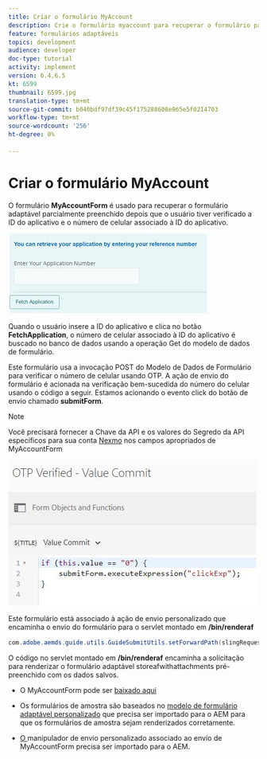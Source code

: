 ```yaml
---
title: Criar o formulário MyAccount
description: Crie o formulário myaccount para recuperar o formulário parcialmente preenchido na verificação bem-sucedida do ID do aplicativo e do número de telefone.
feature: formulários adaptáveis
topics: development
audience: developer
doc-type: tutorial
activity: implement
version: 6.4,6.5
kt: 6599
thumbnail: 6599.jpg
translation-type: tm+mt
source-git-commit: b040bdf97df39c45f175288608e965e5f0214703
workflow-type: tm+mt
source-wordcount: '256'
ht-degree: 0%

---
```




# Criar o formulário MyAccount

O formulário **MyAccountForm** é usado para recuperar o formulário adaptável parcialmente preenchido depois que o usuário tiver verificado a ID do aplicativo e o número de celular associado à ID do aplicativo.

![meu formulário de conta](assets/6599.JPG)

Quando o usuário insere a ID do aplicativo e clica no botão **FetchApplication**, o número de celular associado à ID do aplicativo é buscado no banco de dados usando a operação Get do modelo de dados de formulário.

Este formulário usa a invocação POST do Modelo de Dados de Formulário para verificar o número de celular usando OTP. A ação de envio do formulário é acionada na verificação bem-sucedida do número do celular usando o código a seguir. Estamos acionando o evento click do botão de envio chamado **submitForm**.

>[!NOTE]
> Você precisará fornecer a Chave da API e os valores do Segredo da API específicos para sua conta [Nexmo](https://dashboard.nexmo.com/) nos campos apropriados de MyAccountForm

![trigger-submit](assets/trigger-submit.JPG)



Este formulário está associado à ação de envio personalizado que encaminha o envio do formulário para o servlet montado em **/bin/renderaf**

```java
com.adobe.aemds.guide.utils.GuideSubmitUtils.setForwardPath(slingRequest,"/bin/renderaf",null,null);
```

O código no servlet montado em **/bin/renderaf** encaminha a solicitação para renderizar o formulário adaptável storeafwithattachments pré-preenchido com os dados salvos.


* O MyAccountForm pode ser [baixado aqui](assets/my-account-form.zip)

* Os formulários de amostra são baseados no [modelo de formulário adaptável personalizado](assets/custom-template-with-page-component.zip) que precisa ser importado para o AEM para que os formulários de amostra sejam renderizados corretamente.

* [O ](assets/custom-submit-my-account-form.zip) manipulador de envio personalizado associado ao envio de MyAccountForm precisa ser importado para o AEM.
